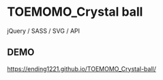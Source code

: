 # TOEMOMO_Crystal ball

jQuery / SASS / SVG / API

## DEMO
https://ending1221.github.io/TOEMOMO_Crystal-ball/
